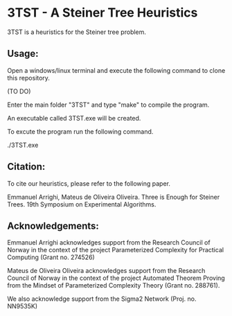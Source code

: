 # 3TST - A Steiner Tree Heuristics

3TST is a heuristics for the Steiner tree problem. 

## Usage: 

Open a windows/linux terminal and execute the following command 
to clone this repository. 

(TO DO)

Enter the main folder "3TST" and type "make" to compile the program. 

An executable called 3TST.exe will be created. 

To excute the program run the following command. 

./3TST.exe 

## Citation: 

To cite our heuristics, please refer to the following paper.

Emmanuel Arrighi, Mateus de Oliveira Oliveira. Three is Enough for Steiner Trees. 
19th Symposium on Experimental Algorithms.

## Acknowledgements: 

Emmanuel Arrighi acknowledges support from the Research Council of Norway in the context of the project Parameterized Complexity for Practical Computing (Grant no. 274526)

Mateus de Oliveira Oliveira acknowledges support from the Research Council of Norway in the context of the project Automated Theorem Proving from the Mindset of Parameterized Complexity Theory (Grant no. 288761). 

We also acknowledge support from the Sigma2 Network (Proj. no. NN9535K)
